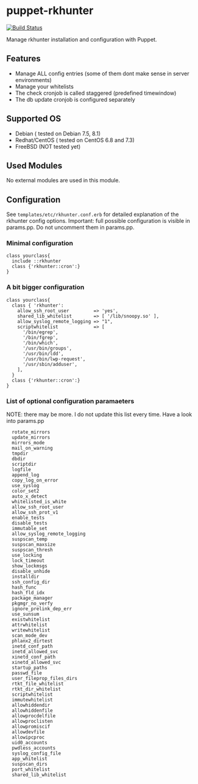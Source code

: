 puppet-rkhunter
===============

[![Build Status](https://travis-ci.org/puzzle/puppet-rkhunter.png?branch=master)](https://travis-ci.org/puzzle/puppet-rkhunter)

Manage rkhunter installation and configuration with Puppet.

## Features
- Manage ALL config entries (some of them dont make sense in server environments)
- Manage your whitelists
- The check cronjob is called staggered (predefined timewindow)
- The db update cronjob is configured separately

## Supported OS
- Debian ( tested on Debian 7.5, 8.1)
- Redhat/CentOS ( tested on CentOS 6.8 and 7.3)
- FreeBSD (NOT tested yet)

## Used Modules
No external modules are used in this module.

## Configuration

See `templates/etc/rkhunter.conf.erb` for detailed explanation of the rkhunter config options.
Important: full possible configuration is visible in params.pp. Do not uncomment them in params.pp.

### Minimal configuration
```
class yourclass{
  include ::rkhunter
  class {'rkhunter::cron':}
}
```

### A bit bigger configuration
```
class yourclass{
  class { 'rkhunter':
    allow_ssh_root_user         => 'yes',
    shared_lib_whitelist        => [ '/lib/snoopy.so' ],
    allow_syslog_remote_logging => "1",
    scriptwhitelist             => [
      '/bin/egrep',
      '/bin/fgrep',
      '/bin/which',
      '/usr/bin/groups',
      '/usr/bin/ldd',
      '/usr/bin/lwp-request',
      '/usr/sbin/adduser',
    ],
  }
  class {'rkhunter::cron':}
}
```
### List of optional configuration paramaeters
NOTE: there may be more. I do not update this list every time. Have a look into params.pp

```
  rotate_mirrors
  update_mirrors
  mirrors_mode
  mail_on_warning
  tmpdir
  dbdir
  scriptdir
  logfile
  append_log
  copy_log_on_error
  use_syslog
  color_set2
  auto_x_detect
  whitelisted_is_white
  allow_ssh_root_user
  allow_ssh_prot_v1
  enable_tests
  disable_tests
  immutable_set
  allow_syslog_remote_logging
  suspscan_temp
  suspscan_maxsize
  suspscan_thresh
  use_locking
  lock_timeout
  show_lockmsgs
  disable_unhide
  installdir
  ssh_config_dir
  hash_func
  hash_fld_idx
  package_manager
  pkgmgr_no_verfy
  ignore_prelink_dep_err
  use_sunsum
  existwhitelist
  attrwhitelist
  writewhitelist
  scan_mode_dev
  phlanx2_dirtest
  inetd_conf_path
  inetd_allowed_svc
  xinetd_conf_path
  xinetd_allowed_svc
  startup_paths
  passwd_file
  user_fileprop_files_dirs
  rtkt_file_whitelist
  rtkt_dir_whitelist
  scriptwhitelist
  immutewhitelist
  allowhiddendir
  allowhiddenfile
  allowprocdelfile
  allowproclisten
  allowpromiscif
  allowdevfile
  allowipcproc
  uid0_accounts
  pwdless_accounts
  syslog_config_file
  app_whitelist
  suspscan_dirs
  port_whitelist
  shared_lib_whitelist
```
